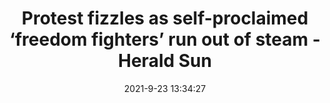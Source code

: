 ---
"title": "Protest fizzles as self-proclaimed ‘freedom fighters’ run out of steam - Herald Sun"
"date": "2021-9-23 13:34:27"
"feed_name": "GOOGLENEWSCONSTRUCTION"
"feed_website": "https://news.google.com/search?q=construction%2Bincident&hl=en-US&gl=US&ceid=US:en"
"feed_rss": "https://news.google.com/rss/search?q=construction%2Bincident&hl=en-US&gl=US&ceid=US:en"
"link": "https://www.heraldsun.com.au/news/victoria/antivaccine-protesters-return-to-melbourne-streets-for-fourth-day/news-story/4a1b860c0aa458988e6e56765a3bc9c0"
"file": "_posts/2021-1-1-b30b3248577772e54cbd957efafeb0afdd510db2.md"
"accident": "1"
"drilling": "0"
"dead": "0"
"injured": "0"
"where": "unknown site"
---